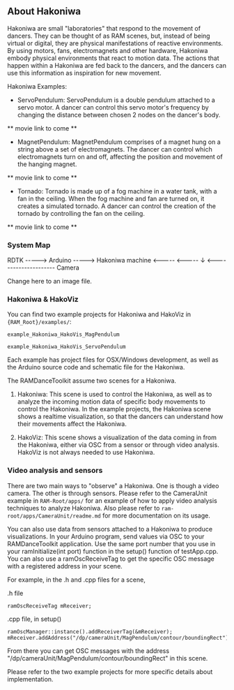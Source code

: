 ## About Hakoniwa

Hakoniwa are small "laboratories" that respond to the movement of dancers. They can be thought of as RAM scenes, but, instead of being virtual or digital, they are physical manifestations of reactive environments. By using motors, fans, electromagnets and other hardware, Hakoniwa embody physical environments that react to motion data. The actions that happen within a Hakoniwa are fed back to the dancers, and the dancers can use this information as inspiration for new movement.

Hakoniwa Examples:

- ServoPendulum:
ServoPendulum is a double pendulum attached to a servo motor. A dancer can control this servo motor's frequency by changing the distance between chosen 2 nodes on the dancer's body.

** movie link to come **

- MagnetPendulum:
MagnetPendulum comprises of a magnet hung on a string above a set of electromagnets. The dancer can control which electromagnets turn on and off, affecting the position and movement of the hanging magnet.

** movie link to come **

- Tornado:
Tornado is made up of a fog machine in a water tank, with a fan in the ceiling. When the fog machine and fan are turned on, it creates a simulated tornado. A dancer can control the creation of the tornado by controlling the fan on the ceiling.

** movie link to come **

### System Map

RDTK    -----> Arduino -----> Hakoniwa
machine	<-----         <-----    ↓
        <--------------------- Camera

Change here to an image file.


### Hakoniwa & HakoViz

You can find two example projects for Hakoniwa and HakoViz in `{RAM_Root}/examples/`:

`example_Hakoniwa_HakoVis_MagPendulum`

`example_Hakoniwa_HakoVis_ServoPendulum`

Each example has project files for OSX/Windows development, as well as the Arduino source code and schematic file for the Hakoniwa.

The RAMDanceToolkit assume two scenes for a Hakoniwa.

1. Hakoniwa: This scene is used to control the Hakoniwa, as well as to analyze the incoming motion data of specific body movements to control the Hakoniwa. In the example projects, the Hakoniwa scene shows a realtime visualization, so that the dancers can understand how their movements affect the Hakoniwa.

2. HakoViz: This scene shows a visualization of the data coming in from the Hakoniwa, either via OSC from a sensor or through video analysis. HakoViz is not always needed to use Hakoniwa.

### Video analysis and sensors

There are two main ways to "observe" a Hakoniwa. One is though a video camera. The other is through sensors. Please refer to the CameraUnit example in `RAM-Root/apps/` for an example of how to apply video analysis techniques to analyze Hakoniwa. Also please refer to `ram-root/apps/CameraUnit/readme.md` for more documentation on its usage.

You can also use data from sensors attached to a Hakoniwa to produce visualizations. In your Arduino program, send values via OSC to your RAMDanceToolkit application. Use the same port number that you use in your ramInitialize(int port) function in the setup() function of testApp.cpp. You can also use a ramOscReceiveTag to get the specific OSC message with a registered address in your scene.

For example, in the .h and .cpp files for a scene,

.h file

    ramOscReceiveTag mReceiver;

.cpp file, in setup()

    ramOscManager::instance().addReceiverTag(&mReceiver);
    mReceiver.addAddress("/dp/cameraUnit/MagPendulum/contour/boundingRect");

From there you can get OSC messages with the address "/dp/cameraUnit/MagPendulum/contour/boundingRect" in this scene.

Please refer to the two example projects for more specific details about implementation.
